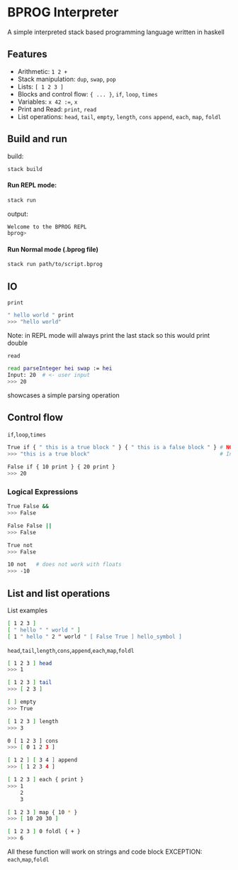 # BPROG Interpreter

A simple interpreted stack based programming language written in haskell

## Features
- Arithmetic: `1 2 +`
- Stack manipulation: `dup`, `swap`, `pop`
- Lists: `[ 1 2 3 ]`
- Blocks and control flow: `{ ... }`, `if`, `loop`, `times`
- Variables: `x 42 :=`, `x`
- Print and Read: `print`, `read`
- List operations: `head`, `tail`, `empty`, `length`, `cons` `append`, `each`, `map`, `foldl`

## Build and run
build:
```bash
stack build
```
#### Run REPL mode:
```bash
stack run
```
output:
```bash
Welcome to the BPROG REPL
bprog>
```
#### Run Normal mode (.bprog file)
```bash
stack run path/to/script.bprog
```
## IO

`print`
```bash
" hello world " print
>>> "hello world"
```
Note: in REPL mode will always print the last stack
so this would print double

`read`
```bash
read parseInteger hei swap := hei
Input: 20  # <- user input
>>> 20
```
showcases a simple parsing operation

## Control flow
`if`,`loop`,`times`
```bash
True if { " this is a true block " } { " this is a false block " } # NOTE: this prints as its in REPL
>>> "this is a true block"                                         # In normal mode it will need a print statement

False if { 10 print } { 20 print }
>>> 20


```
### Logical Expressions
```bash
True False &&
>>> False

False False ||
>>> False

True not
>>> False

10 not   # does not work with floats
>>> -10
```
## List and list operations
List examples
```bash
[ 1 2 3 ]
[ " hello " " world " ]
[ 1 " hello " 2 " world " [ False True ] hello_symbol ]
```

`head`,`tail`,`length`,`cons`,`append`,`each`,`map`,`foldl`
```bash
[ 1 2 3 ] head
>>> 1

[ 1 2 3 ] tail
>>> [ 2 3 ]

[ ] empty
>>> True

[ 1 2 3 ] length
>>> 3

0 [ 1 2 3 ] cons
>>> [ 0 1 2 3 ]

[ 1 2 ] [ 3 4 ] append
>>> [ 1 2 3 4 ]

[ 1 2 3 ] each { print }
>>> 1
    2
    3

[ 1 2 3 ] map { 10 * }
>>> [ 10 20 30 ]

[ 1 2 3 ] 0 foldl { + }
>>> 6
```
All these function will work on strings and code block
EXCEPTION: `each`,`map`,`foldl`

## 


